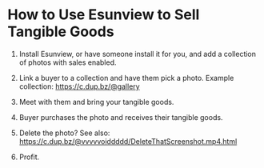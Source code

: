 How to Use Esunview to Sell Tangible Goods
==========================================

1. Install Esunview, or have someone install it for you, and add a collection of photos with sales enabled.

2. Link a buyer to a collection and have them pick a photo. Example collection: https://c.dup.bz/@gallery

3. Meet with them and bring your tangible goods.

4. Buyer purchases the photo and receives their tangible goods.

5. Delete the photo? See also: https://c.dup.bz/@vvvvvoiddddd/DeleteThatScreenshot.mp4.html

6. Profit.
